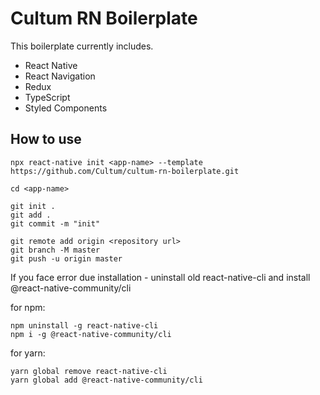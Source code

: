 # Cultum RN Boilerplate

This boilerplate currently includes.

- React Native
- React Navigation
- Redux
- TypeScript
- Styled Components

## How to use

```
npx react-native init <app-name> --template https://github.com/Cultum/cultum-rn-boilerplate.git

cd <app-name>

git init .
git add .
git commit -m "init"

git remote add origin <repository url>
git branch -M master
git push -u origin master
```

If you face error due installation - uninstall old react-native-cli and install @react-native-community/cli

for npm:
```
npm uninstall -g react-native-cli 
npm i -g @react-native-community/cli
```
for yarn:
```
yarn global remove react-native-cli  
yarn global add @react-native-community/cli  
```
